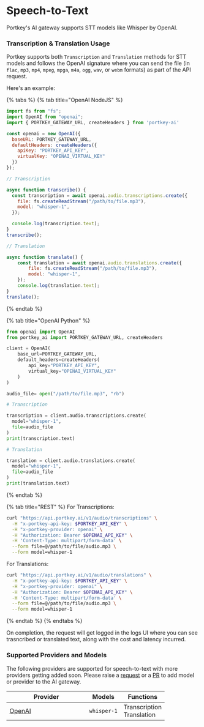 # Speech-to-Text

Portkey's AI gateway supports STT models like Whisper by OpenAI.

### Transcription & Translation Usage

Portkey supports both `Transcription` and `Translation` methods for STT models and follows the OpenAI signature where you can send the file (in `flac`, `mp3`, `mp4`, `mpeg`, `mpga`, `m4a`, `ogg`, `wav`, or `webm` formats) as part of the API request.&#x20;

Here's an example:

{% tabs %}
{% tab title="OpenAI NodeJS" %}
```javascript
import fs from "fs";
import OpenAI from "openai";
import { PORTKEY_GATEWAY_URL, createHeaders } from 'portkey-ai'

const openai = new OpenAI({
  baseURL: PORTKEY_GATEWAY_URL,
  defaultHeaders: createHeaders({
    apiKey: "PORTKEY_API_KEY",
    virtualKey: "OPENAI_VIRTUAL_KEY"
  })
});

// Transcription

async function transcribe() {
  const transcription = await openai.audio.transcriptions.create({
    file: fs.createReadStream("/path/to/file.mp3"),
    model: "whisper-1",
  });

  console.log(transcription.text);
}
transcribe();

// Translation

async function translate() {
    const translation = await openai.audio.translations.create({
        file: fs.createReadStream("/path/to/file.mp3"),
        model: "whisper-1",
    });
    console.log(translation.text);
}
translate();
```
{% endtab %}

{% tab title="OpenAI Python" %}
```python
from openai import OpenAI
from portkey_ai import PORTKEY_GATEWAY_URL, createHeaders

client = OpenAI(
    base_url=PORTKEY_GATEWAY_URL,
    default_headers=createHeaders(
        api_key="PORTKEY_API_KEY",
        virtual_key="OPENAI_VIRTUAL_KEY"
    )
)

audio_file= open("/path/to/file.mp3", "rb")

# Transcription

transcription = client.audio.transcriptions.create(
  model="whisper-1", 
  file=audio_file
)
print(transcription.text)

# Translation

translation = client.audio.translations.create(
  model="whisper-1", 
  file=audio_file
)
print(translation.text)
```
{% endtab %}

{% tab title="REST" %}
For Transcriptions:

```bash
curl "https://api.portkey.ai/v1/audio/transcriptions" \
  -H "x-portkey-api-key: $PORTKEY_API_KEY" \
  -H "x-portkey-provider: openai" \
  -H "Authorization: Bearer $OPENAI_API_KEY" \
  -H 'Content-Type: multipart/form-data' \
  --form file=@/path/to/file/audio.mp3 \
  --form model=whisper-1
```

For Translations:

```bash
curl "https://api.portkey.ai/v1/audio/translations" \
  -H "x-portkey-api-key: $PORTKEY_API_KEY" \
  -H "x-portkey-provider: openai" \
  -H "Authorization: Bearer $OPENAI_API_KEY" \
  -H 'Content-Type: multipart/form-data' \
  --form file=@/path/to/file/audio.mp3 \
  --form model=whisper-1
```
{% endtab %}
{% endtabs %}

On completion, the request will get logged in the logs UI where you can see trasncribed or translated text, along with the cost and latency incurred.

### Supported Providers and Models

The following providers are supported for speech-to-text with more providers getting added soon. Please raise a [request](../../../welcome/integration-guides/suggest-a-new-integration.md) or a [PR](https://github.com/Portkey-AI/gateway/pulls) to add model or provider to the AI gateway.

<table><thead><tr><th width="192.33333333333331">Provider</th><th>Models</th><th>Functions</th></tr></thead><tbody><tr><td><a href="../../../welcome/integration-guides/openai.md">OpenAI</a></td><td><code>whisper-1</code></td><td>Transcription<br>Translation</td></tr></tbody></table>
